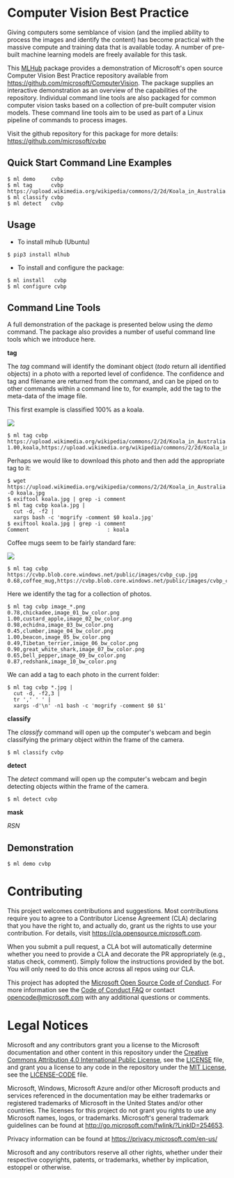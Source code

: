 # Computer Vision Best Practice

Giving computers some semblance of vision (and the implied ability to
process the images and identify the content) has become practical with
the massive compute and training data that is available today. A
number of pre-built machine learning models are freely available for
this task. 

This [MLHub](https://mlhub.ai) package provides a demonstration of
Microsoft's open source Computer Vision Best Practice repository
available from <https://github.com/microsoft/ComputerVision>.  The
package supplies an interactive demonstration as an overview of the
capabilities of the repository. Individual command line tools are also
packaged for common computer vision tasks based on a collection of
pre-built computer vision models. These command line tools aim to be
used as part of a Linux pipeline of commands to process images.

Visit the github repository for this package for more details:
<https://github.com/microsoft/cvbp>

## Quick Start Command Line Examples

```console
$ ml demo     cvbp
$ ml tag      cvbp https://upload.wikimedia.org/wikipedia/commons/2/2d/Koala_in_Australia.JPG
$ ml classify cvbp
$ ml detect   cvbp
```

## Usage

- To install mlhub (Ubuntu)

```console
$ pip3 install mlhub
```

- To install and configure the package:

```console
$ ml install   cvbp
$ ml configure cvbp
```

## Command Line Tools

A full demonstration of the package is presented below using the
*demo* command. The package also provides a number of useful command
line tools which we introduce here.

**tag**

The *tag* command will identify the dominant object (*todo* return all
identified objects) in a photo with a reported level of
confidence. The confidence and tag and filename are returned from the
command, and can be piped on to other commands within a command line
to, for example, add the tag to the meta-data of the image file.

This first example is classified 100% as a koala.

![](https://upload.wikimedia.org/wikipedia/commons/2/2d/Koala_in_Australia.JPG)
```console
$ ml tag cvbp https://upload.wikimedia.org/wikipedia/commons/2/2d/Koala_in_Australia.JPG
1.00,koala,https://upload.wikimedia.org/wikipedia/commons/2/2d/Koala_in_Australia.JPG
```
Perhaps we would like to download this photo and then add the
appropriate tag to it:
```console
$ wget https://upload.wikimedia.org/wikipedia/commons/2/2d/Koala_in_Australia.JPG -O koala.jpg
$ exiftool koala.jpg | grep -i comment
$ ml tag cvbp koala.jpg |
  cut -d, -f2 |
  xargs bash -c 'mogrify -comment $0 koala.jpg' 
$ exiftool koala.jpg | grep -i comment
Comment                         : koala
```

Coffee mugs seem to be fairly standard fare:

![](https://cvbp.blob.core.windows.net/public/images/cvbp_cup.jpg)
```console
$ ml tag cvbp https://cvbp.blob.core.windows.net/public/images/cvbp_cup.jpg
0.68,coffee_mug,https://cvbp.blob.core.windows.net/public/images/cvbp_cup.jpg
```

Here we identify the tag for a collection of photos.

```console
$ ml tag cvbp image_*.png 
0.78,chickadee,image_01_bw_color.png
1.00,custard_apple,image_02_bw_color.png
0.98,echidna,image_03_bw_color.png
0.45,clumber,image_04_bw_color.png
1.00,beacon,image_05_bw_color.png
0.49,Tibetan_terrier,image_06_bw_color.png
0.90,great_white_shark,image_07_bw_color.png
0.65,bell_pepper,image_09_bw_color.png
0.87,redshank,image_10_bw_color.png
```

We can add a tag to each photo in the current folder:
```console
$ ml tag cvbp *.jpg | 
  cut -d, -f2,3 | 
  tr ',' ' ' | 
  xargs -d'\n' -n1 bash -c 'mogrify -comment $0 $1'
```

**classify**

The *classify* command will open up the computer's webcam and begin
classifying the primary object within the frame of the camera.

```console
$ ml classify cvbp
```

**detect**

The *detect* command will open up the computer's webcam and begin
detecting objects within the frame of the camera.

```console
$ ml detect cvbp
```

**mask**

*RSN*

## Demonstration

```console
$ ml demo cvbp
```

# Contributing

This project welcomes contributions and suggestions.  Most contributions require you to agree to a
Contributor License Agreement (CLA) declaring that you have the right to, and actually do, grant us
the rights to use your contribution. For details, visit https://cla.opensource.microsoft.com.

When you submit a pull request, a CLA bot will automatically determine whether you need to provide
a CLA and decorate the PR appropriately (e.g., status check, comment). Simply follow the instructions
provided by the bot. You will only need to do this once across all repos using our CLA.

This project has adopted the [Microsoft Open Source Code of Conduct](https://opensource.microsoft.com/codeofconduct/).
For more information see the [Code of Conduct FAQ](https://opensource.microsoft.com/codeofconduct/faq/) or
contact [opencode@microsoft.com](mailto:opencode@microsoft.com) with any additional questions or comments.

# Legal Notices

Microsoft and any contributors grant you a license to the Microsoft documentation and other content
in this repository under the [Creative Commons Attribution 4.0 International Public License](https://creativecommons.org/licenses/by/4.0/legalcode),
see the [LICENSE](LICENSE) file, and grant you a license to any code in the repository under the [MIT License](https://opensource.org/licenses/MIT), see the
[LICENSE-CODE](LICENSE-CODE) file.

Microsoft, Windows, Microsoft Azure and/or other Microsoft products and services referenced in the documentation
may be either trademarks or registered trademarks of Microsoft in the United States and/or other countries.
The licenses for this project do not grant you rights to use any Microsoft names, logos, or trademarks.
Microsoft's general trademark guidelines can be found at http://go.microsoft.com/fwlink/?LinkID=254653.

Privacy information can be found at https://privacy.microsoft.com/en-us/

Microsoft and any contributors reserve all other rights, whether under their respective copyrights, patents,
or trademarks, whether by implication, estoppel or otherwise.
